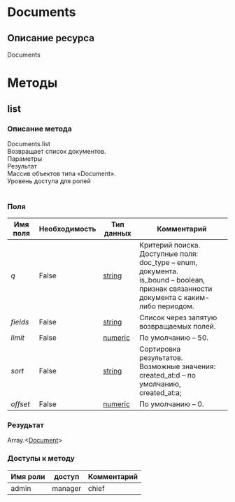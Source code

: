 
# Documents

## Описание ресурса
Documents<br/>
# Методы

## list

### Описание метода
Documents.list<br/>Возвращает список документов.<br/>Параметры<br/>Результат<br/>Массив объектов типа «Document».<br/>Уровень доступа для ролей<br/><br/>
### Поля

| Имя поля | Необходимость | Тип данных | Комментарий |
|---|---|---|---|
|*q*|False|[string](/docs/types/string.md)|Критерий поиска.<br/>Доступные поля:<br/>doc_type – enum, документа.<br/>is_bound – boolean, признак связанности документа с каким-либо периодом.<br/>|
|*fields*|False|[string](/docs/types/string.md)|Список через запятую возвращаемых полей.<br/>|
|*limit*|False|[numeric](/docs/types/numeric.md)|По умолчанию – 50.<br/>|
|*sort*|False|[string](/docs/types/string.md)|Сортировка результатов.<br/>Возможные значения:<br/>created_at:d – по умолчанию, created_at:a;<br/>|
|*offset*|False|[numeric](/docs/types/numeric.md)|По умолчанию – 0.<br/>|

### Резудьтат
Array.<[Document](/docs/types/Document.md)>
### Доступы к методу

| Имя роли | доступ | Комментарий |
|---|---|---|
|admin|manager|chief|chief_partner|operator|admin_partner
